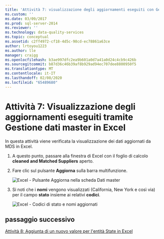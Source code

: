 ```yaml
---
title: 'Attività 7: visualizzazione degli aggiornamenti eseguiti con Gestione dati master in Excel | Microsoft Docs'
ms.custom: ''
ms.date: 03/09/2017
ms.prod: sql-server-2014
ms.reviewer: ''
ms.technology: data-quality-services
ms.topic: conceptual
ms.assetid: c2ff4972-cf18-4d5c-98cd-ec78861a63ce
author: lrtoyou1223
ms.author: lle
manager: craigg
ms.openlocfilehash: b3ae997dfc2ea9b601a0d7a41a0d24c4cb9c426b
ms.sourcegitcommit: b87d36c46b39af8b929ad94ec707dee8800950f5
ms.translationtype: MT
ms.contentlocale: it-IT
ms.lasthandoff: 02/08/2020
ms.locfileid: "65489680"
---
```

# <a name="task-7-viewing-updates-made-using-master-data-manager-in-excel"></a>Attività 7: Visualizzazione degli aggiornamenti eseguiti tramite Gestione dati master in Excel
  In questa attività viene verificata la visualizzazione dei dati aggiornati da MDS in Excel.  
  
1.  A questo punto, passare alla finestra di Excel con il foglio di calcolo **cleaned and Matched Suppliers** aperto.  
  
2.  Fare clic sul pulsante **Aggiorna** sulla barra multifunzione.  
  
     ![Excel - Pulsante Aggiorna nella scheda Dati master](../../2014/tutorials/media/et-viewupdatesmadeusingmdminexcel-01.jpg "Excel - Pulsante Aggiorna nella scheda Dati master")  
  
3.  Si noti che i **nomi** vengono visualizzati (California, New York e così via) per il campo **stato** insieme ai relativi **codici**.  
  
     ![Excel - Codici di stato e nomi aggiornati](../../2014/tutorials/media/et-viewupdatesmadeusingmdminexcel-02.jpg "Excel - Codici di stato e nomi aggiornati")  
  
## <a name="next-step"></a>passaggio successivo  
 [Attività 8: Aggiunta di un nuovo valore per l'entità State in Excel](../../2014/tutorials/task-8-adding-a-new-value-for-state-entity-in-excel.md)  
  
  
